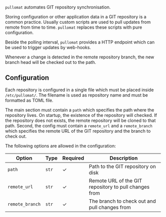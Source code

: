 `pullomat` automates GIT repository synchronisation.

Storing configuration or other application data in a GIT repository is a common practice.
Usually custom scripts are used to pull updates from remote from time to time.
`pullomat` replaces these scripts with pure configuration.

Beside the polling interval, `pullomat` provides a HTTP endpoint which can be used to trigger updates by web-hooks.

Whenever a change is detected in the remote repository branch, the new branch head will be checked out to the path.

## Configuration

Each repository is configured in a single file which must be placed inside `/etc/pullomat/`.
The filename is used as repository name and must be formatted as TOML file.

The main section must contain a `path` which specifies the path where the repository lives.
On startup, the existence of the repository will checked.
If the repository does not exists, the remote repository will be cloned to that path.
Second, the config must contain a `remote_url` and a `remote_branch` which specifies the remote URL of the GIT repository and the branch to check out.

The following options are allowed in the configuration:

| Option | Type | Required | Description |
| ------ | ---- | -------- |----------- |
| `path` | `str` | ✓ | Path to the GIT repository on disk |
| `remote_url` | `str` | ✓ | Remote URL of the GIT repository to pull changes from |
| `remote_branch` | `str` | ✓ | The branch to check out and pull changes from |
